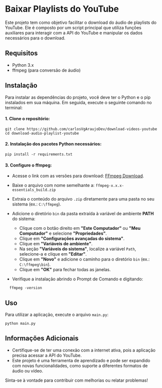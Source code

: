 # Baixar Playlists do YouTube

Este projeto tem como objetivo facilitar o download do áudio de playlists do YouTube. Ele é composto por um script principal que utiliza funções auxiliares para interagir com a API do YouTube e manipular os dados necessários para o download.


## Requisitos

- Python 3.x
- ffmpeg (para conversão de áudio)

## Instalação

Para instalar as dependências do projeto, você deve ter o Python e o pip instalados em sua máquina. Em seguida, execute o seguinte comando no terminal:

#### 1. Clone o repositório:
```
git clone https://github.com/carlosVgAraujoDev/download-videos-youtube
cd download-audio-playlist-youtube
```

#### 2. Instalação dos pacotes Python necessários:
```
pip install -r requirements.txt
```

#### 3. Configure o ffmpeg:

- Acesse o link com as versões para download: [FFmpeg Download](https://www.gyan.dev/ffmpeg/builds).  
- Baixe o arquivo com nome semelhante a: `ffmpeg-x.x.x-essentials_build.zip`
- Extraia o conteúdo do arquivo `.zip` diretamente para uma pasta no seu sistema (ex.: `C:\ffmpeg`).  
- Adicione o diretório `bin` da pasta extraída à variável de ambiente **PATH** do sistema:
  - Clique com o botão direito em **"Este Computador"** ou **"Meu Computador"** e selecione **"Propriedades"**.
  - Clique em **"Configurações avançadas do sistema"**.
  - Clique em **"Variáveis de ambiente"**.
  - Na seção **"Variáveis do sistema"**, localize a variável `Path`, selecione-a e clique em **"Editar"**.
  - Clique em **"Novo"** e adicione o caminho para o diretório `bin` (ex.: `C:\ffmpeg\bin`).
  - Clique em **"OK"** para fechar todas as janelas.

- Verifique a instalação abrindo o Prompt de Comando e digitando:

```
  ffmpeg -version
```

## Uso

Para utilizar a aplicação, execute o arquivo `main.py`:

```
python main.py
```

## Informações Adicionais

- Certifique-se de ter uma conexão com a internet ativa, pois a aplicação precisa acessar a API do YouTube.
- Este projeto é uma ferramenta de aprendizado e pode ser expandido com novas funcionalidades, como suporte a diferentes formatos de áudio ou vídeo.

Sinta-se à vontade para contribuir com melhorias ou relatar problemas!